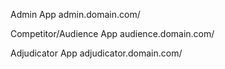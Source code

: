 Admin App
admin.domain.com/<comp-id>

Competitor/Audience App
audience.domain.com/<comp-id>

Adjudicator App
adjudicator.domain.com/<comp-id>
